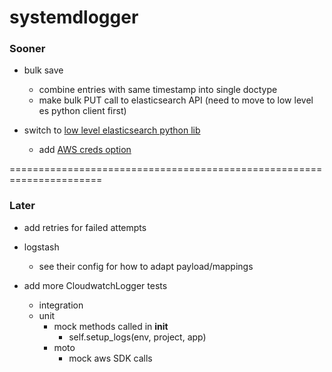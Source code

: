 # systemdlogger


### Sooner

- bulk save
	- combine entries with same timestamp into single doctype
	- make bulk PUT call to elasticsearch API (need to move to low level es python client first)

- switch to [low level elasticsearch python lib](https://github.com/elastic/elasticsearch-py)
	- add [AWS creds option](https://github.com/elastic/elasticsearch-py/blob/1780214a194959e399450abd7a779bd71d6099af/docs/index.rst#running-on-aws-with-iam)

======================================================================

### Later


- add retries for failed attempts

- logstash
	- see their config for how to adapt payload/mappings

- add more CloudwatchLogger tests
	- integration
	- unit
		- mock methods called in __init__
			- self.setup_logs(env, project, app)
		- moto
			- mock aws SDK calls
